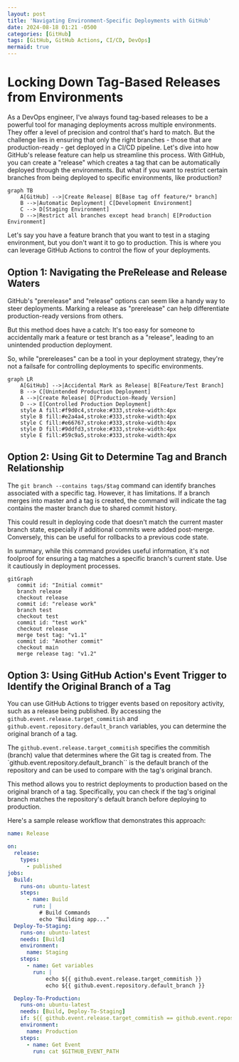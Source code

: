 ```yaml
---
layout: post
title: 'Navigating Environment-Specific Deployments with GitHub'
date: 2024-08-18 01:21 -0500
categories: [GitHub]
tags: [GitHub, GitHub Actions, CI/CD, DevOps]
mermaid: true
---
```


# Locking Down Tag-Based Releases from Environments

As a DevOps engineer, I've always found tag-based releases to be a powerful tool for managing deployments across multiple environments. They offer a level of precision and control that's hard to match. But the challenge lies in ensuring that only the right branches - those that are production-ready - get deployed in a CI/CD pipeline. Let's dive into how GitHub's release feature can help us streamline this process. With GitHub, you can create a "release" which creates a tag that can be automatically deployed through the environments. But what if you want to restrict certain branches from being deployed to specific environments, like production?

```mermaid
graph TB
    A[GitHub] -->|Create Release| B[Base tag off feature/* branch]
    B -->|Automatic Deployment| C[Development Environment]
    C --> D[Staging Environment]
    D -->|Restrict all branches except head branch| E[Production Environment]
```

Let's say you have a feature branch that you want to test in a staging environment, but you don't want it to go to production. This is where you can leverage GitHub Actions to control the flow of your deployments.

## Option 1: Navigating the PreRelease and Release Waters
GitHub's "prerelease" and "release" options can seem like a handy way to steer deployments. Marking a release as "prerelease" can help differentiate production-ready versions from others.

But this method does have a catch: It's too easy for someone to accidentally mark a feature or test branch as a "release", leading to an unintended production deployment.

So, while "prereleases" can be a tool in your deployment strategy, they're not a failsafe for controlling deployments to specific environments.

```mermaid
graph LR
    A[GitHub] -->|Accidental Mark as Release| B[Feature/Test Branch]
    B --> C[Unintended Production Deployment]
    A -->|Create Release| D[Production-Ready Version]
    D --> E[Controlled Production Deployment]
    style A fill:#f9d0c4,stroke:#333,stroke-width:4px
    style B fill:#e2a4a4,stroke:#333,stroke-width:4px
    style C fill:#e66767,stroke:#333,stroke-width:4px
    style D fill:#9ddfd3,stroke:#333,stroke-width:4px
    style E fill:#59c9a5,stroke:#333,stroke-width:4px
```


## Option 2: Using Git to Determine Tag and Branch Relationship
The `git branch --contains tags/$tag` command can identify branches associated with a specific tag. However, it has limitations. If a branch merges into master and a tag is created, the command will indicate the tag contains the master branch due to shared commit history.

This could result in deploying code that doesn't match the current master branch state, especially if additional commits were added post-merge. Conversely, this can be useful for rollbacks to a previous code state.

In summary, while this command provides useful information, it's not foolproof for ensuring a tag matches a specific branch's current state. Use it cautiously in deployment processes.


```mermaid
gitGraph
   commit id: "Initial commit"
   branch release
   checkout release
   commit id: "release work"
   branch test
   checkout test
   commit id: "test work"
   checkout release
   merge test tag: "v1.1"
   commit id: "Another commit"
   checkout main
   merge release tag: "v1.2"
```

## Option 3: Using GitHub Action's Event Trigger to Identify the Original Branch of a Tag

You can use GitHub Actions to trigger events based on repository activity, such as a release being published. By accessing the `github.event.release.target_commitish` and `github.event.repository.default_branch` variables, you can determine the original branch of a tag.

The `github.event.release.target_commitish` specifies the commitish (branch) value that determines where the Git tag is created from. The `github.event.repository.default_branch`` is the default branch of the repository and can be used to compare with the tag's original branch.

This method allows you to restrict deployments to production based on the original branch of a tag. Specifically, you can check if the tag's original branch matches the repository's default branch before deploying to production.

Here's a sample release workflow that demonstrates this approach:

```yml
name: Release

on:
  release:
    types:
      - published
jobs:
  Build: 
    runs-on: ubuntu-latest
    steps:
      - name: Build
        run: |
          # Build Commands
          echo "Building app..."
  Deploy-To-Staging:
    runs-on: ubuntu-latest
    needs: [Build]
    environment:
      name: Staging
    steps:
      - name: Get variables
        run: |
            echo ${{ github.event.release.target_commitish }}
            echo ${{ github.event.repository.default_branch }}

  Deploy-To-Production:
    runs-on: ubuntu-latest
    needs: [Build, Deploy-To-Staging]
    if: ${{ github.event.release.target_commitish == github.event.repository.default_branch }}
    environment:
      name: Production
    steps:
      - name: Get Event
        run: cat $GITHUB_EVENT_PATH
```